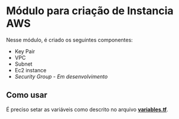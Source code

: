 # Módulo para criação de Instancia AWS

Nesse módulo, é criado os seguintes componentes:
* Key Pair
* VPC
* Subnet
* Ec2 instance
* *Security Group* - *Em desenvolvimento*

## Como usar

É preciso setar as variáveis como descrito no arquivo **[variables.tf](variables.tf)**.

